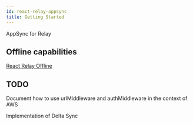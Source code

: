 ```yaml
---
id: react-relay-appsync
title: Getting Started
---
```


AppSync for Relay

## Offline capabilities

[React Relay Offline](https://morrys/github.com/react-relay-offline/docs/react-relay-offline)


## TODO

Document how to use urlMiddleware and authMiddleware in the context of AWS

Implementation of Delta Sync
